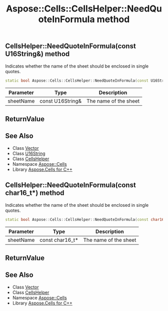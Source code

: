 ﻿---
title: Aspose::Cells::CellsHelper::NeedQuoteInFormula method
linktitle: NeedQuoteInFormula
second_title: Aspose.Cells for C++ API Reference
description: 'Aspose::Cells::CellsHelper::NeedQuoteInFormula method. Indicates whether the name of the sheet should be enclosed in single quotes in C++.'
type: docs
weight: 2400
url: /cpp/aspose.cells/cellshelper/needquoteinformula/
---
## CellsHelper::NeedQuoteInFormula(const U16String\&) method


Indicates whether the name of the sheet should be enclosed in single quotes.

```cpp
static bool Aspose::Cells::CellsHelper::NeedQuoteInFormula(const U16String &sheetName)
```


| Parameter | Type | Description |
| --- | --- | --- |
| sheetName | const U16String\& | The name of the sheet |

## ReturnValue



## See Also

* Class [Vector](../../vector/)
* Class [U16String](../../u16string/)
* Class [CellsHelper](../)
* Namespace [Aspose::Cells](../../)
* Library [Aspose.Cells for C++](../../../)
## CellsHelper::NeedQuoteInFormula(const char16_t*) method


Indicates whether the name of the sheet should be enclosed in single quotes.

```cpp
static bool Aspose::Cells::CellsHelper::NeedQuoteInFormula(const char16_t *sheetName)
```


| Parameter | Type | Description |
| --- | --- | --- |
| sheetName | const char16_t* | The name of the sheet |

## ReturnValue



## See Also

* Class [Vector](../../vector/)
* Class [CellsHelper](../)
* Namespace [Aspose::Cells](../../)
* Library [Aspose.Cells for C++](../../../)
